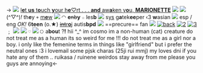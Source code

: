 -> ![](https://tomomi.neocities.org/pixeles/253.gif) [l**e**t **us** t**o**uch **y**our h**e**♡rt . . .
**and** aw**a**ken y**o**u, **MARIONETTE**](https://on.soundcloud.com/obDCmb7W56qcDQXU8) ![](https://tomomi.neocities.org/pixeles/235.gif)
![](https://media.discordapp.net/attachments/1012559729106624564/1051529887367835668/image0.jpg)
(^▽^)*!* th**e**y `+` [m**e**w]() ![](https://tomomi.neocities.org/pixeles/49.gif) ◠ **e**~~nb~~**y** `☆` les**b** ![](https://tomomi.neocities.org/pixeles/290.webp)
s[ys](https://rentry.co/carnival-happy) g**a**tek**ee**per ‹3 **w**asian ![](https://tomomi.neocities.org/pixeles/104.gif) esp / eng *OK!*
6**teen** (o.★) [~~int~~r**o**j](https://rentry.co/curecosmo) autis**bpd** ![](https://tomomi.neocities.org/pixeles/221.gif) ==precure== fan
![](https://tomomi.neocities.org/pixeles/245.gif) [![back](https://tomomi.neocities.org/pixeles/222.gif)](https://rentry.co/purecosmo) [![2](https://64.media.tumblr.com/tumblr_m8l65dDZnu1qb1380.gif)](https://rentry.co/smile-id) [![3](https://64.media.tumblr.com/tumblr_m8l65f9yuJ1qb1380.gif)](https://rentry.co/great-escape) ﹔ [![](https://tomomi.neocities.org/pixeles/45.gif)](https://rentry.co/cureyuni)
![](https://tomomi.neocities.org/divider/div14.gif) `♡` ![](https://tomomi.neocities.org/divider/div14.gif)
`⭔` a**bou**t ?**!**
hii ^\_^ im cosmo im a non-human (cat) creature
do not treat me as a human its so weird for me !!!
do not treat me as a girl nor a boy. i only like the
femenine terms in things like "girlfriend" but i prefer
the neutral ones :3
i lovemail some pjsk charas (25ji rui mmj) my loves
dni if you hate any of them .. ruikasa / ruinene weirdos
stay away from me please you guys are annoying<-